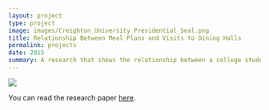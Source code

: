 ```yaml
---
layout: project
type: project
image: images/Creighton_University_Presidential_Seal.png
title: Relationship Between Meal Plans and Visits to Dining Halls
permalink: projects
date: 2015
summary: A research that shows the relationship between a college student's meal plans and his visit to dining halls.
---
```

<img class="ui image" src="mary-pascual.github.io/images/a729c9087096dd70d60d627a741f23c2_f407.png">


You can read the research paper [here](mary-pascual.github.io/projects/PsychResearchPaper.pdf).
